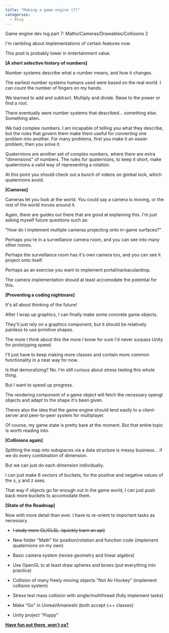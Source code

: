 ```yaml
---  
title: "Making a game engine [7]"
categories:
  - Blog
---
```


Game engine dev log part 7: Maths/Cameras/Drawables/Collisions 2

I'm rambling about implementations of certain features now. 

This post is probably lower in entertainment value.

<b>[A short selective history of numbers]</b>

Number systems describe what a number means, and how it changes. 

The earliest number systems humans used were based on the real world. I can count the number of fingers on my hands.

We learned to add and subtract. Multiply and divide. Raise to the power or find a root.

There eventually were number systems that described... something else. Something alien.

We had complex numbers. I am incapable of telling you what they describe, but the rules that govern them make them useful for converting one problem into another. For many problems, first you make it an easier problem, then you solve it.

Quaternions are another set of complex numbers, where there are extra "dimensions" of numbers. The rules for quaternions, to keep it short, make quaternions a valid way of representing a rotation.

At this point you should check out a bunch of videos on gimbal lock, which quaternions avoid.

<b>[Cameras]</b>

Cameras let you look at the world. You could say a camera is moving, or the rest of the world moves around it.

Again, there are guides out there that are good at explaining this. I'm just asking myself future questions such as:

"How do I implement multiple cameras projecting onto in-game surfaces?"

Perhaps you're in a surveillance camera room, and you can see into many other rooms. 

Perhaps the surveillance room has it's own camera too, and you can see it project onto itself.

Perhaps as an exercise you want to implement portal/narbaculardrop.

The camera implementation should at least accomodate the potential for this.

<b>[Preventing a coding nightmare]</b>

It's all about thinking of the future!

After I wrap up graphics, I can finally make some concrete game objects.

They'll just rely on a graphics component, but it should be relatively painless to use primitive shapes.

The more I think about this the more I know for sure I'd never surpass Unity for prototyping speed.

I'll just have to keep making more classes and contain more common functionality in a neat way for now.

Is that demoralizing? No. I'm still curious about stress testing this whole thing.

But I want to speed up progress. 

The rendering component of a game object will fetch the necessary opengl objects and adapt to the shape it's been given.

Theres also the idea that the game engine should lend easily to a client-server and peer-to-peer system for multiplayer.

Of course, my game state is pretty bare at the moment. But that entire topic is worth reading into.

<b>[Collisions again]</b>

Splitting the map into subspaces via a data structure is messy business... if we do every combination of dimension.

But we can just do each dimension individually.

I can just make 6 vectors of buckets, for the positive and negative values of the x, y and z axes.

That way if objects go far enough out in the game world, I can just push back more buckets to accomodate them.

<b>[State of the Roadmap]</b>

Now with more detail than ever. 
I have to re-orient to important tasks as necessary.

 - ~~I study more GL/GLSL. (quickly learn an api)~~
 - New folder "Math" for position/rotation and function code (implement quaternions on my own)
 - Basic camera system (revise geometry and linear algebra)
 - Use OpenGL to at least draw spheres and boxes (put everything into practice)
 
 - Collision of many freely moving objects "Not Air Hockey" (implement collision system)
 - Stress test mass collision with single/multithread (fully implement tasks)

 - Make "Go" in Unreal/Amaneshi (both accept c++ classes)
 - Unity project "Poppy"



<b><a href="https://github.com/iuyhcdfs/amaneshi">Have fun out there, won't ya?</a></b>
